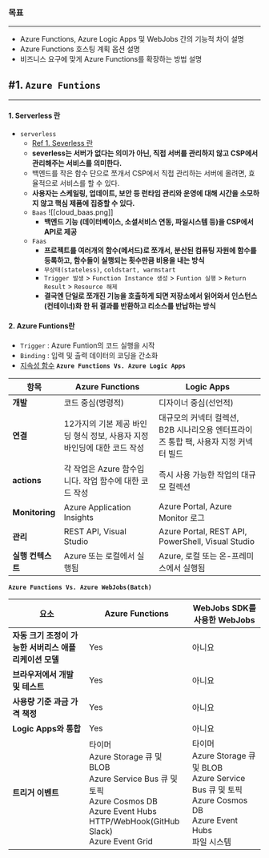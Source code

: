 ### 목표
---
- Azure Functions, Azure Logic Apps 및 WebJobs 간의 기능적 차이 설명
- Azure Functions 호스팅 계획 옵션 설명
- 비즈니스 요구에 맞게 Azure Functions를 확장하는 방법 설명
## #1. `Azure Funtions`
---
#### 1. Serverless 란
- `serverless`
	- [Ref 1. Severless 란](https://inpa.tistory.com/entry/WEB-%F0%9F%8C%90-%EC%84%9C%EB%B2%84%EB%A6%AC%EC%8A%A4ServerLess-%EA%B0%9C%EB%85%90-%F0%9F%92%AF-%EC%B4%9D%EC%A0%95%EB%A6%AC-BaaS-FaaS)
	- **severless는 서버가 없다는 의미가 아닌, 직접 서버를 관리하지 않고 CSP에서 관리해주는 서비스를 의미한다.**
	- 백엔드를 작은 함수 단으로 쪼개서 CSP에서 직접 관리하는 서버에 올려면, 효율적으로 서비스를 할 수 있다.
	- **사용자는 스케일링, 업데이트, 보안 등 런타임 관리와 운영에 대해 시간을 소모하지 않고 핵심 제품에 집중할 수 있다.**
	- `Baas`
		![[cloud_baas.png]]
		- **백엔드 기능 (데이터베이스, 소셜서비스 연동, 파일시스템 등)을 CSP에서 API로 제공**
	- `Faas`
		- **프로젝트를 여러개의 함수(메서드)로 쪼개서, 분산된 컴퓨팅 자원에 함수를 등록하고, 함수들이 실행되는 횟수만큼 비용을 내는 방식**
		- `무상태(stateless)`, `coldstart, warmstart`
		- `Trigger 발생` > `Function Instance 생성` > `Funtion 실행` > `Return Result` > `Resource 해제`
		- **결국엔 단일로 쪼개진 기능을 호출하게 되면 저장소에서 읽어와서 인스턴스(컨테이너)화 한 뒤 결과를 반환하고 리소스를 반납하는 방식**
#### 2. Azure Funtions란
- `Trigger` : Azure Funtion의 코드 실행을 시작
- `Binding` : 입력 및 출력 데이터의 코딩을 간소화
- [지속성 함수](https://learn.microsoft.com/ko-kr/azure/azure-functions/durable/durable-functions-overview?tabs=in-process%2Cnodejs-v3%2Cv1-model&pivots=java)
**`Azure Functions Vs. Azure Logic Apps`**

| 항목             | Azure Functions                             | Logic Apps                                         |
| -------------- | ------------------------------------------- | -------------------------------------------------- |
| **개발**         | 코드 중심(명령적)                                  | 디자이너 중심(선언적)                                       |
| **연결**         | 12가지의 기본 제공 바인딩 형식 정보, 사용자 지정 바인딩에 대한 코드 작성 | 대규모의 커넥터 컬렉션, B2B 시나리오용 엔터프라이즈 통합 팩, 사용자 지정 커넥터 빌드 |
| **actions**    | 각 작업은 Azure 함수입니다. 작업 함수에 대한 코드 작성          | 즉시 사용 가능한 작업의 대규모 컬렉션                              |
| **Monitoring** | Azure Application Insights                  | Azure Portal, Azure Monitor 로그                     |
| **관리**         | REST API, Visual Studio                     | Azure Portal, REST API, PowerShell, Visual Studio  |
| **실행 컨텍스트**    | Azure 또는 로컬에서 실행됨                           | Azure, 로컬 또는 온-프레미스에서 실행됨                          |
**`Azure Functions Vs. Azure WebJobs(Batch)`**

| 요소                               | Azure Functions                                                                                                                                                     | WebJobs SDK를 사용한 WebJobs                                                                                             |
| -------------------------------- | ------------------------------------------------------------------------------------------------------------------------------------------------------------------- | -------------------------------------------------------------------------------------------------------------------- |
| **자동 크기 조정이 가능한 서버리스 애플리케이션 모델** | Yes                                                                                                                                                                 | 아니요                                                                                                                  |
| **브라우저에서 개발 및 테스트**              | Yes                                                                                                                                                                 | 아니요                                                                                                                  |
| **사용량 기준 과금 가격 책정**              | Yes                                                                                                                                                                 | 아니요                                                                                                                  |
| **Logic Apps와 통합**               | Yes                                                                                                                                                                 | 아니요                                                                                                                  |
| **트리거 이벤트**                      | 타이머  <br>Azure Storage 큐 및 BLOB  <br>Azure Service Bus 큐 및 토픽  <br>Azure Cosmos DB  <br>Azure Event Hubs  <br>HTTP/WebHook(GitHub  <br>Slack)  <br>Azure Event Grid | 타이머  <br>Azure Storage 큐 및 BLOB  <br>Azure Service Bus 큐 및 토픽  <br>Azure Cosmos DB  <br>Azure Event Hubs  <br>파일 시스템 |
